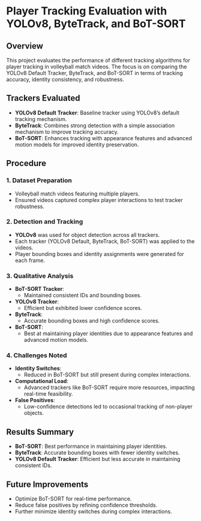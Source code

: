 # Player Tracking Evaluation with YOLOv8, ByteTrack, and BoT-SORT

## Overview

This project evaluates the performance of different tracking algorithms for player tracking in volleyball match videos. The focus is on comparing the YOLOv8 Default Tracker, ByteTrack, and BoT-SORT in terms of tracking accuracy, identity consistency, and robustness.

## Trackers Evaluated

- **YOLOv8 Default Tracker**: Baseline tracker using YOLOv8’s default tracking mechanism.
- **ByteTrack**: Combines strong detection with a simple association mechanism to improve tracking accuracy.
- **BoT-SORT**: Enhances tracking with appearance features and advanced motion models for improved identity preservation.

## Procedure

### 1. **Dataset Preparation**
   - Volleyball match videos featuring multiple players.
   - Ensured videos captured complex player interactions to test tracker robustness.

### 2. **Detection and Tracking**
   - **YOLOv8** was used for object detection across all trackers.
   - Each tracker (YOLOv8 Default, ByteTrack, BoT-SORT) was applied to the videos.
   - Player bounding boxes and identity assignments were generated for each frame.

### 3. **Qualitative Analysis**
   - **BoT-SORT Tracker**:  
     - Maintained consistent IDs and bounding boxes.
   - **YOLOv8 Tracker**:  
     - Efficient but exhibited lower confidence scores.
   - **ByteTrack**:  
     - Accurate bounding boxes and high confidence scores.
   - **BoT-SORT**:  
     - Best at maintaining player identities due to appearance features and advanced motion models.

### 4. **Challenges Noted**
   - **Identity Switches**:  
     - Reduced in BoT-SORT but still present during complex interactions.
   - **Computational Load**:  
     - Advanced trackers like BoT-SORT require more resources, impacting real-time feasibility.
   - **False Positives**:  
     - Low-confidence detections led to occasional tracking of non-player objects.  

## Results Summary

- **BoT-SORT**: Best performance in maintaining player identities.
- **ByteTrack**: Accurate bounding boxes with fewer identity switches.
- **YOLOv8 Default Tracker**: Efficient but less accurate in maintaining consistent IDs.

## Future Improvements

- Optimize BoT-SORT for real-time performance.
- Reduce false positives by refining confidence thresholds.
- Further minimize identity switches during complex interactions.
